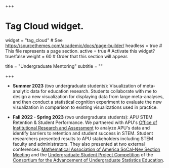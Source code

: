 +++

# Tag Cloud widget.
widget = "tag_cloud"  # See https://sourcethemes.com/academic/docs/page-builder/
headless = true  # This file represents a page section.
active = true # Activate this widget? true/false
weight = 60  # Order that this section will appear.

title = "Undergraduate Mentoring"
subtitle = ""

+++

- **Summer 2023** (two undergraduate students): Visualization of meta-analytic data for education research. Students collaborate with me to design a new visualization for displaying data from large meta-analyses, and then conduct a statistical cognition experiment to evaluate the new visualization in comparison to existing visualizations used in practice. 

- **Fall 2022 - Spring 2023** (two undergraduate students): APU STEM Retention & Student Performance. We partnered with APU's [Office of Institutional Research and Assessment](https://www.apu.edu/oira/) to analyze APU's data and identify barriers to retention and student success in STEM. Student researchers presented results to APU stakeholders including STEM faculty and administrators. They also presented at two external conferences: [Mathematical Association of America SoCal-Nev Section Meeting](http://sections.maa.org/socalnv/) and the [Undergraduate Student Project Competition](https://www.causeweb.org/usproc/) of the [Consortium for the Advancement of Undergraduate Statistics Education](https://www.causeweb.org/cause/). 


